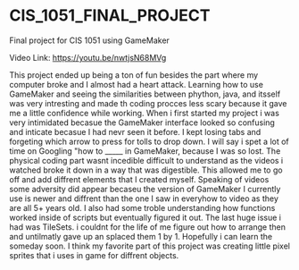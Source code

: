 # CIS_1051_FINAL_PROJECT
Final project for CIS 1051 using GameMaker

Video Link: https://youtu.be/nwtjsN68MVg

This project ended up being a ton of fun besides the part where my computer broke and I almost had a heart attack. Learning how to use GameMaker and seeing the similarities between phython, java, and itsself was very intresting and made th coding procces less scary because it gave me a little confidence while working. When i first started my project i was very intimidated becasue the GameMaker interface looked so confusing and inticate becasue I had nevr seen it before. I kept losing tabs and forgeting which arrow to press for tolls to drop down. I will say i spet a lot of time on Googling "how to _____ in GameMaker, because I was so lost. The physical coding part wasnt incedible difficult to understand as the videos i watched broke it down in a way that was digestible. This allowed me to go off and add diffrent elements that I created myself. Speaking of videos some adversity did appear becaseu the version of GameMaker I currently use is newer and diffrent than the one I saw in everyhow to video as they are all 5+ years old. I also had some troble understanding how functions worked inside of scripts but eventually figured it out. The last huge issue i had was TileSets. i couldnt for the life of me figure out how to arrange then and untilmatly gave up an splaced them 1 by 1. Hopefully i can learn the someday soon. I think my favorite part of this project was creating little pixel sprites that i uses in game for diffrent objects. 
